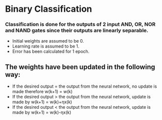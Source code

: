# Binary Classification
### Classification is done for the outputs of 2 input AND, OR, NOR and NAND gates since their outputs are linearly separable. 
- Initial weights are assumed to be 0.
- Learning rate is assumed to be 1.
- Error has been calculated for 1 epoch.

## The weights have been updated in the following way:
- If the desired output = the output from the neural network, no update is made therefore w(k+1) = w(k)
- If the desired output > the output from the neural network, update is made by w(k+1) = w(k)+ηx(k)
- If the desired output < the output from the neural network, update is made by w(k+1) = w(k)-ηx(k)
